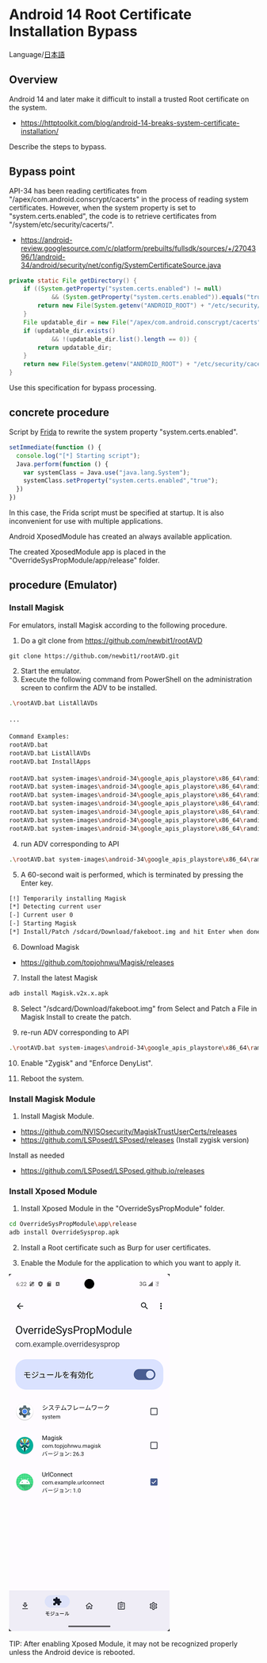 Android 14 Root Certificate Installation Bypass
=============

Language/[日本語](Readme-ja.md)

## Overview

Android 14 and later make it difficult to install a trusted Root certificate on the system.

- https://httptoolkit.com/blog/android-14-breaks-system-certificate-installation/

Describe the steps to bypass.

## Bypass point

API-34 has been reading certificates from "/apex/com.android.conscrypt/cacerts" in the process of reading system certificates.
However, when the system property is set to "system.certs.enabled", the code is to retrieve certificates from "/system/etc/security/cacerts/".

- https://android-review.googlesource.com/c/platform/prebuilts/fullsdk/sources/+/2704396/1/android-34/android/security/net/config/SystemCertificateSource.java

````java
private static File getDirectory() {
    if ((System.getProperty("system.certs.enabled") != null)
            && (System.getProperty("system.certs.enabled")).equals("true")) {
        return new File(System.getenv("ANDROID_ROOT") + "/etc/security/cacerts");
    }
    File updatable_dir = new File("/apex/com.android.conscrypt/cacerts");
    if (updatable_dir.exists()
            && !(updatable_dir.list().length == 0)) {
        return updatable_dir;
    }
    return new File(System.getenv("ANDROID_ROOT") + "/etc/security/cacerts");
}
````

Use this specification for bypass processing.

## concrete procedure

Script by [Frida](https://frida.re/) to rewrite the system property "system.certs.enabled".

````js
setImmediate(function () {
  console.log("[*] Starting script");
  Java.perform(function () {
    var systemClass = Java.use("java.lang.System");
    systemClass.setProperty("system.certs.enabled","true");
  })
})
````

In this case, the Frida script must be specified at startup.
It is also inconvenient for use with multiple applications.

Android XposedModule has created an always available application.

The created XposedModule app is placed in the "OverrideSysPropModule/app/release" folder.

## procedure (Emulator)

### Install Magisk 

For emulators, install Magisk according to the following procedure.

1. Do a git clone from https://github.com/newbit1/rootAVD

````
git clone https://github.com/newbit1/rootAVD.git
````

2. Start the emulator.
3. Execute the following command from PowerShell on the administration screen to confirm the ADV to be installed.

````sh
.\rootAVD.bat ListAllAVDs

...

Command Examples:
rootAVD.bat
rootAVD.bat ListAllAVDs
rootAVD.bat InstallApps

rootAVD.bat system-images\android-34\google_apis_playstore\x86_64\ramdisk.img
rootAVD.bat system-images\android-34\google_apis_playstore\x86_64\ramdisk.img FAKEBOOTIMG
rootAVD.bat system-images\android-34\google_apis_playstore\x86_64\ramdisk.img DEBUG PATCHFSTAB GetUSBHPmodZ
rootAVD.bat system-images\android-34\google_apis_playstore\x86_64\ramdisk.img restore
rootAVD.bat system-images\android-34\google_apis_playstore\x86_64\ramdisk.img InstallKernelModules
rootAVD.bat system-images\android-34\google_apis_playstore\x86_64\ramdisk.img InstallPrebuiltKernelModules
rootAVD.bat system-images\android-34\google_apis_playstore\x86_64\ramdisk.img InstallPrebuiltKernelModules GetUSBHPmodZ PATCHFSTAB DEBUG
````

4. run ADV corresponding to API

````sh
.\rootAVD.bat system-images\android-34\google_apis_playstore\x86_64\ramdisk.img FAKEBOOTIMG
````

5. A 60-second wait is performed, which is terminated by pressing the Enter key.

```sh
[!] Temporarily installing Magisk
[*] Detecting current user
[-] Current user 0
[-] Starting Magisk
[*] Install/Patch /sdcard/Download/fakeboot.img and hit Enter when done(max. 60s)
```

6. Download Magisk

- https://github.com/topjohnwu/Magisk/releases

7. Install the latest Magisk

````sh
adb install Magisk.v2x.x.apk
````

8. Select "/sdcard/Download/fakeboot.img" from Select and Patch a File in Magisk Install to create the patch.

9. re-run ADV corresponding to API

````sh
.\rootAVD.bat system-images\android-34\google_apis_playstore\x86_64\ramdisk.img FAKEBOOTIMG
````

10. Enable "Zygisk" and "Enforce DenyList".

11. Reboot the system.

### Install Magisk Module

1. Install Magisk Module.

- https://github.com/NVISOsecurity/MagiskTrustUserCerts/releases
- https://github.com/LSPosed/LSPosed/releases (Install zygisk version)

Install as needed

- https://github.com/LSPosed/LSPosed.github.io/releases

### Install Xposed Module

1. Install Xposed Module in the "OverrideSysPropModule" folder.

````sh
cd OverrideSysPropModule\app\release
adb install OverrideSysprop.apk
````

2. Install a Root certificate such as Burp for user certificates.

3. Enable the Module for the application to which you want to apply it.

![OverrideSysProp](images/OverrideSysProp.png)

TIP: After enabling Xposed Module, it may not be recognized properly unless the Android device is rebooted.
